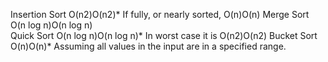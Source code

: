 Insertion Sort 	O(n2)O(n2)* 	If fully, or nearly sorted, O(n)O(n)
Merge Sort 	O(n log n)O(n log n) 	
Quick Sort 	O(n log n)O(n log n)* 	In worst case it is O(n2)O(n2)
Bucket Sort 	O(n)O(n)* 	Assuming all values in the input are in a specified range.